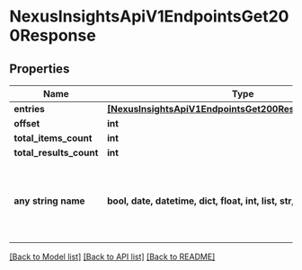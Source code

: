 # NexusInsightsApiV1EndpointsGet200Response


## Properties
Name | Type | Description | Notes
------------ | ------------- | ------------- | -------------
**entries** | [**[NexusInsightsApiV1EndpointsGet200ResponseEntriesInner]**](NexusInsightsApiV1EndpointsGet200ResponseEntriesInner.md) |  | [optional] 
**offset** | **int** |  | [optional] 
**total_items_count** | **int** |  | [optional] 
**total_results_count** | **int** |  | [optional] 
**any string name** | **bool, date, datetime, dict, float, int, list, str, none_type** | any string name can be used but the value must be the correct type | [optional]

[[Back to Model list]](../README.md#documentation-for-models) [[Back to API list]](../README.md#documentation-for-api-endpoints) [[Back to README]](../README.md)


